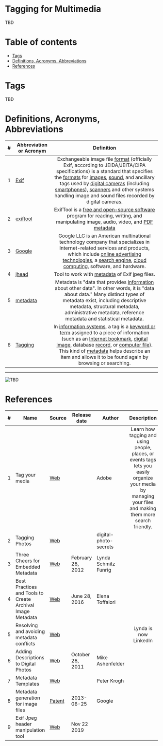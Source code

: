 # Tagging for Multimedia
TBD

# Table of contents
- [Tags](https://github.com/dimanikulin/dimanikulin/blob/main/MultimediaTagging.md#tags)
- [Definitions, Acronyms, Abbreviations](https://github.com/dimanikulin/dimanikulin/blob/main/MultimediaTagging.md#definitions-acronyms-abbreviations)
- [References](https://github.com/dimanikulin/dimanikulin/blob/main/MultimediaTagging.md#references)

# Tags
TBD

# Definitions, Acronyms, Abbreviations
| # | Abbreviation or Acronym | Definition     |
| - | ------------------------|:--------------:|
| 1 | [Exif](https://en.wikipedia.org/wiki/Exif)| Exchangeable image file [format](https://en.wikipedia.org/wiki/File_format) (officially Exif, according to JEIDA/JEITA/CIPA specifications) is a standard that specifies the [formats](https://en.wikipedia.org/wiki/File_format) for [images](https://en.wikipedia.org/wiki/Image), [sound](https://en.wikipedia.org/wiki/Sound), and ancillary tags used by [digital cameras](https://en.wikipedia.org/wiki/Digital_camera) (including [smartphones](https://en.wikipedia.org/wiki/Smartphone)), [scanners](https://en.wikipedia.org/wiki/Image_scanner) and other systems handling image and sound files recorded by digital cameras.|
| 2 | [exiftool](https://en.wikipedia.org/wiki/ExifTool)| ExifTool is a [free and open-source software](https://en.wikipedia.org/wiki/Free_and_open-source_software) program for reading, writing, and manipulating image, audio, video, and [PDF](https://en.wikipedia.org/wiki/Portable_Document_Format) [metadata](https://en.wikipedia.org/wiki/Metadata)|
| 3 | [Google](https://en.wikipedia.org/wiki/Google)| Google LLC is an American multinational technology company that specializes in Internet-related services and products, which include [online advertising technologies](https://en.wikipedia.org/wiki/Online_advertising), a [search engine](https://en.wikipedia.org/wiki/Search_engine), [cloud computing](https://en.wikipedia.org/wiki/Cloud_computing), software, and hardware.|
| 4 | [jhead](https://www.sentex.ca/~mwandel/jhead/)| Tool to work with [metadata](https://en.wikipedia.org/wiki/Metadata) of Exif jpeg files.|
| 5 | [metadata](https://en.wikipedia.org/wiki/Metadata)|Metadata is "data that provides [information](https://en.wikipedia.org/wiki/Information) about other data". In other words, it is "data about data." Many distinct types of metadata exist, including descriptive metadata, structural metadata, administrative metadata, reference metadata and statistical metadata. |
| 6 | [Tagging](https://en.wikipedia.org/wiki/Tag_(metadata))| In [information systems](https://en.wikipedia.org/wiki/Information_system), a tag is a [keyword or term](https://en.wikipedia.org/wiki/Index_term) assigned to a piece of information (such as an [Internet bookmark](https://en.wikipedia.org/wiki/Bookmark_(World_Wide_Web)), [digital image](https://en.wikipedia.org/wiki/Digital_image), database [record](https://en.wikipedia.org/wiki/Record_(computer_science)), or [computer file](https://en.wikipedia.org/wiki/Computer_file)). This kind of [metadata](https://en.wikipedia.org/wiki/Metadata) helps describe an item and allows it to be found again by browsing or searching.|

---
 
<img src="./Images/TBD.jpg" alt="TBD" />

# References
| # | Name                 | Source                | Release date           |  Author                 | Description   |
| - | ---------------------|---------------------- |----------------------- | ----------------------- |:-------------:|
| 1 | Tag your media       | [Web](https://helpx.adobe.com/elements-organizer/using/tag-media.html) | |Adobe |Learn how tagging and using people, places, or events tags lets you easily organize your media by managing your files and making them more search friendly.|
| 2 | Tagging Photos       | [Web](https://www.digital-photo-secrets.com/tip/63/tagging-photos/)| | digital-photo-secrets||
| 3 | Three Cheers for Embedded Metadata| [Web](https://siarchives.si.edu/blog/three-cheers-embedded-metadata) | February 28, 2012|Lynda Schmitz Funrig | |
| 4 | Best Practices and Tools to Create Archival Image Metadata|[Web](https://digitalarch.org/blog/2017/4/7/ykag6k2fvln7g1j02923n0c7zdrryg)|June 28, 2016 |Elena Toffalori | |
| 5 | Resolving and avoiding metadata conflicts|[Web](https://www.lynda.com/Lightroom-tutorials/Resolving-avoiding-metadata-conflicts/447237/485677-4.html) | | | Lynda is now LinkedIn |
| 6 | Adding Descriptions to Digital Photos |[Web](https://blogs.loc.gov/thesignal/2011/10/mission-possible-an-easy-way-to-add-descriptions-to-digital-photos/) |October 28, 2011|Mike Ashenfelder | |
| 7 | Metadata Templates |[Web](https://dpbestflow.org/metadata/metadata-templates) | |Peter Krogh | |
| 8 | Metadata generation for image files | [Patent](https://patents.google.com/patent/US8473525) | 2013-06-25 |Google| |
| 9 | Exif Jpeg header manipulation tool | [Web](https://www.sentex.ca/~mwandel/jhead/) | Nov 22 2019| | |
